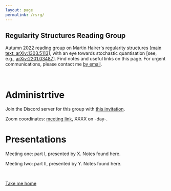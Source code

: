 ```yaml
---
layout: page
permalink: /rsrg/
---
```


## Regularity Structures Reading Group

Autumn 2022 reading group on Martin Hairer's regularity structures \[[main text: arXiv:1303.5113](https://arxiv.org/abs/1303.5113)\], with an eye towards stochastic quantisation \[see, e.g., [arXiv:2201.03487](https://arxiv.org/abs/2201.03487)\]. Find notes and useful links on this page. For urgent communications, please contact me [by email](mailto:dalton.sakthivadivel@stonybrook.edu).

&nbsp;

# Administrtive

Join the Discord server for this group with [this invitation](...). 

Zoom coordinates: [meeting link](...), XXXX on -day-.

# Presentations

Meeting one: part I, presented by X. Notes found here. 

Meeting two: part II, presented by Y. Notes found here.

&nbsp;

[Take me home](https://darsakthi.github.io)
